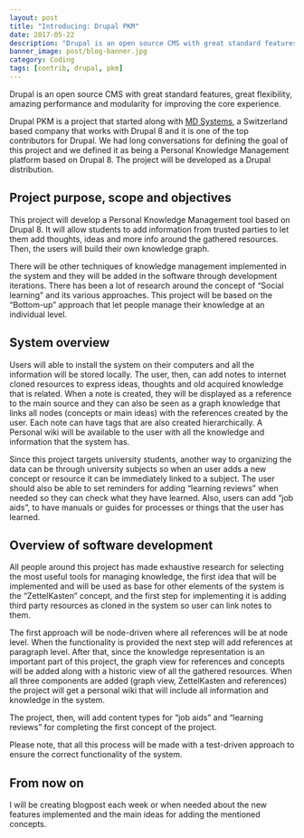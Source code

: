 ```yaml
---
layout: post
title: "Introducing: Drupal PKM"
date: 2017-05-22
description: "Drupal is an open source CMS with great standard features, great flexibility, amazing performance and modularity for improving the c..."
banner_image: post/blog-banner.jpg
category: Coding
tags: [contrib, drupal, pkm]
---
```

Drupal is an open source CMS with great standard features, great flexibility, amazing performance and modularity for improving the core experience.

Drupal PKM is a project that started along with [MD Systems](https://www.md-systems.ch), a Switzerland based company that works with Drupal 8 and it is one of the top contributors for Drupal. We had long conversations for defining the goal of this project and we defined it as being a Personal Knowledge Management platform based on Drupal 8.
The project will be developed as a Drupal distribution.

## Project purpose, scope and objectives
This project will develop a Personal Knowledge Management tool based on Drupal 8. It will allow students to add information from trusted parties to let them add thoughts, ideas and more info around the gathered resources. Then, the users will build their own knowledge graph.

There will be other techniques of knowledge management implemented in the system and they will be added in the software through development iterations.
There has been a lot of research around the concept of “Social learning” and its various approaches. This project will be based on the “Bottom-up” approach that let people manage their knowledge at an individual level.
## System overview
Users will able to install the system on their computers and all the information will be stored locally. The user, then, can add notes to internet cloned resources to express ideas, thoughts and old acquired knowledge that is related. When a note is created, they will be displayed as a reference to the main source and they can also be seen as a graph knowledge that links all nodes (concepts or main ideas) with the references created by the user. Each note can have tags that are also created hierarchically. A Personal wiki will be available to the user with all the knowledge and information that the system has.

Since this project targets university students, another way to organizing the data can be through university subjects so when an user adds a new concept or resource it can be immediately linked to a subject. The user should also be able to set reminders for adding “learning reviews” when needed so they can check what they have learned. Also, users can add “job aids”, to have manuals or guides for processes or things that the user has learned.
## Overview of software development
All people around this project has made exhaustive research for selecting the most useful tools for managing knowledge, the first idea that will be implemented and will be used as base for other elements of the system is the “ZettelKasten” concept, and the first step for implementing it is adding third party resources as cloned in the system so user can link notes to them.

The first approach will be node-driven where all references will be at node level. When the functionality is provided the next step will add references at paragraph level. After that, since the knowledge representation is an important part of this project, the graph view for references and concepts will be added along with a historic view of all the gathered resources.
When all three components are added (graph view, ZettelKasten and references) the project will get a personal wiki that will include all information and knowledge in the system.

The project, then, will add content types for “job aids” and “learning reviews” for completing the first concept of the project. 

Please note, that all this process will be made with a test-driven approach to ensure the correct functionality of the system.
## From now on
I will be creating blogpost each week or when needed about the new features implemented and the main ideas for adding the mentioned concepts.
